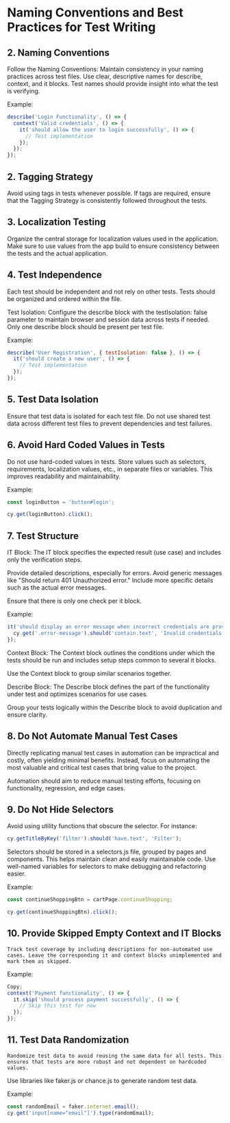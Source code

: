 # Naming Conventions and Best Practices for Test Writing

## 2. Naming Conventions

Follow the Naming Conventions: Maintain consistency in your naming practices across test files. Use clear, descriptive names for describe, context, and it blocks. Test names should provide insight into what the test is verifying.

Example:

```js
describe('Login Functionality', () => {
  context('Valid credentials', () => {
    it('should allow the user to login successfully', () => {
      // Test implementation
    });
  });
});
```

## 2. Tagging Strategy

Avoid using tags in tests whenever possible. If tags are required, ensure that the Tagging Strategy is consistently followed throughout the tests.

## 3. Localization Testing

Organize the central storage for localization values used in the application. Make sure to use values from the app build to ensure consistency between the tests and the actual application.

## 4. Test Independence

Each test should be independent and not rely on other tests. Tests should be organized and ordered within the file.

Test Isolation: Configure the describe block with the testIsolation: false parameter to maintain browser and session data across tests if needed. Only one describe block should be present per test file.

Example:

```js
describe('User Registration', { testIsolation: false }, () => {
  it('should create a new user', () => {
    // Test implementation
  });
});
```

## 5. Test Data Isolation

Ensure that test data is isolated for each test file. Do not use shared test data across different test files to prevent dependencies and test failures.

## 6. Avoid Hard Coded Values in Tests

Do not use hard-coded values in tests. Store values such as selectors, requirements, localization values, etc., in separate files or variables. This improves readability and maintainability.

Example:

```js
const loginButton = 'button#login';

cy.get(loginButton).click();
```

## 7. Test Structure

IT Block:
The IT block specifies the expected result (use case) and includes only the verification steps.

Provide detailed descriptions, especially for errors. Avoid generic messages like "Should return 401 Unauthorized error." Include more specific details such as the actual error messages.

Ensure that there is only one check per it block.

Example:

```js
it('should display an error message when incorrect credentials are provided', () => {
  cy.get('.error-message').should('contain.text', 'Invalid credentials');
});
```

Context Block:
The Context block outlines the conditions under which the tests should be run and includes setup steps common to several it blocks.

Use the Context block to group similar scenarios together.

Describe Block:
The Describe block defines the part of the functionality under test and optimizes scenarios for use cases.

Group your tests logically within the Describe block to avoid duplication and ensure clarity.

## 8. Do Not Automate Manual Test Cases

Directly replicating manual test cases in automation can be impractical and costly, often yielding minimal benefits. Instead, focus on automating the most valuable and critical test cases that bring value to the project.

Automation should aim to reduce manual testing efforts, focusing on functionality, regression, and edge cases.

## 9. Do Not Hide Selectors

Avoid using utility functions that obscure the selector. For instance:

```js
cy.getTitleByKey('filter').should('have.text', 'Filter');
```

Selectors should be stored in a selectors.js file, grouped by pages and components. This helps maintain clean and easily maintainable code. Use well-named variables for selectors to make debugging and refactoring easier.

Example:

```js
const continueShoppingBtn = cartPage.continueShopping;

cy.get(continueShoppingBtn).click();
```

## 10. Provide Skipped Empty Context and IT Blocks

    Track test coverage by including descriptions for non-automated use cases. Leave the corresponding it and context blocks unimplemented and mark them as skipped.

Example:

```js
Copy;
context('Payment functionality', () => {
  it.skip('should process payment successfully', () => {
    // Skip this test for now
  });
});
```

## 11. Test Data Randomization

    Randomize test data to avoid reusing the same data for all tests. This ensures that tests are more robust and not dependent on hardcoded values.

Use libraries like faker.js or chance.js to generate random test data.

Example:

```js
const randomEmail = faker.internet.email();
cy.get('input[name="email"]').type(randomEmail);
```
